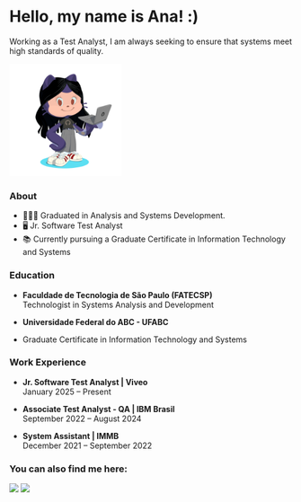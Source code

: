 # Hello, my name is Ana! :)

Working as a Test Analyst, I am always seeking to ensure that systems meet high standards of quality.

 <img src="octocat-1694227764426.png" width="200" />

 ### About 

 - 👩🏻‍💻 Graduated in Analysis and Systems Development.
 - 🖥️ Jr. Software Test Analyst
 - 📚 Currently pursuing a Graduate Certificate in Information Technology and Systems

 ### Education
 - **Faculdade de Tecnologia de São Paulo (FATECSP)**  
  Technologist in Systems Analysis and Development

 - **Universidade Federal do ABC - UFABC**
 - Graduate Certificate in Information Technology and Systems

 ### Work Experience
 - **Jr. Software Test Analyst | Viveo**  
  January 2025 – Present

 - **Associate Test Analyst - QA |  IBM Brasil**  
  September 2022 – August 2024

 - **System Assistant | IMMB**  
  December 2021 – September 2022

 ### You can also find me here:

<div>
<a href = "mailto:analicesantossouto@gmail.com"><img loading="lazy" src="https://img.shields.io/badge/Gmail-D14836?style=for-the-badge&logo=gmail&logoColor=white" target="_blank"></a>
<a href="https://www.linkedin.com/in/analicesouto" target="_blank"><img loading="lazy" src="https://img.shields.io/badge/-LinkedIn-%230077B5?style=for-the-badge&logo=linkedin&logoColor=white" target="_blank"></a>   
</div>

